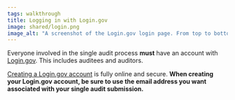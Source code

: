 ```yaml
---
tags: walkthrough
title: Logging in with Login.gov
image: shared/login.png
image_alt: "A screenshot of the Login.gov login page. From top to bottom: an email address input, a password input, a 'Sign in' button, and a 'Create an Account' button."
---
```


Everyone involved in the single audit process **must** have an account with [Login.gov](http://login.gov). This includes auditees and auditors.

[Creating a Login.gov account](https://login.gov/create-an-account/) is fully online and secure. **When creating your Login.gov account, be sure to use the email address you want associated with your single audit submission.**
